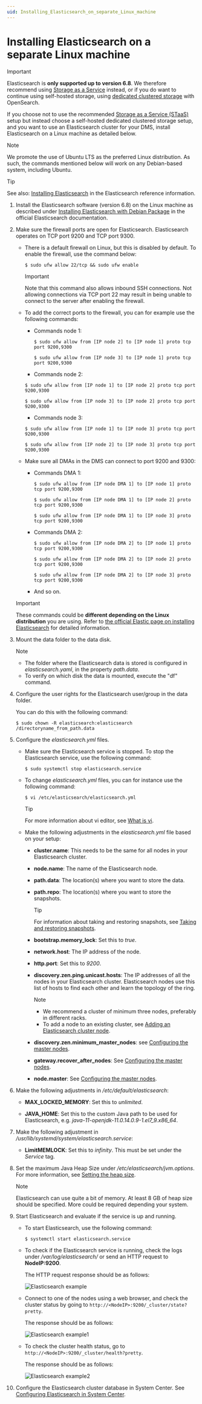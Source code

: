 ```yaml
---
uid: Installing_Elasticsearch_on_separate_Linux_machine
---
```


# Installing Elasticsearch on a separate Linux machine

> [!IMPORTANT]
> Elasticsearch is **only supported up to version 6.8**. We therefore recommend using [Storage as a Service](xref:STaaS) instead, or if you do want to continue using self-hosted storage, using [dedicated clustered storage](xref:Dedicated_clustered_storage) with OpenSearch.

If you choose not to use the recommended [Storage as a Service (STaaS)](xref:STaaS) setup but instead choose a self-hosted dedicated clustered storage setup, and you want to use an Elasticsearch cluster for your DMS, install Elasticsearch on a Linux machine as detailed below.

> [!NOTE]
> We promote the use of Ubuntu LTS as the preferred Linux distribution. As such, the commands mentioned below will work on any Debian-based system, including Ubuntu.

> [!TIP]
> See also: [Installing Elasticsearch](https://www.elastic.co/guide/en/elasticsearch/reference/6.8/install-elasticsearch.html) in the Elasticsearch reference information.

1. Install the Elasticsearch software (version 6.8) on  the Linux machine as described under [Installing Elasticsearch with Debian Package](https://www.elastic.co/guide/en/elasticsearch/reference/6.8/deb.html) in the official Elasticsearch documentation.

1. Make sure the firewall ports are open for Elasticsearch. Elasticsearch operates on TCP port 9200 and TCP port 9300.

   - There is a default firewall on Linux, but this is disabled by default. To enable the firewall, use the command below:

     `$ sudo ufw allow 22/tcp && sudo ufw enable`

     > [!IMPORTANT]
     > Note that this command also allows inbound SSH connections. Not allowing connections via TCP port 22 may result in being unable to connect to the server after enabling the firewall.

   - To add the correct ports to the firewall, you can for example use the following commands:

      - Commands node 1:

        `$ sudo ufw allow from [IP node 2] to [IP node 1] proto tcp port 9200,9300`

        `$ sudo ufw allow from [IP node 3] to [IP node 1] proto tcp port 9200,9300`

      - Commands node 2:

       `$ sudo ufw allow from [IP node 1] to [IP node 2] proto tcp port 9200,9300`

       `$ sudo ufw allow from [IP node 3] to [IP node 2] proto tcp port 9200,9300`

      - Commands node 3:

       `$ sudo ufw allow from [IP node 1] to [IP node 3] proto tcp port 9200,9300`

       `$ sudo ufw allow from [IP node 2] to [IP node 3] proto tcp port 9200,9300`

   - Make sure all DMAs in the DMS can connect to port 9200 and 9300:

     - Commands DMA 1:

       `$ sudo ufw allow from [IP node DMA 1] to [IP node 1] proto tcp port 9200,9300`  

       `$ sudo ufw allow from [IP node DMA 1] to [IP node 2] proto tcp port 9200,9300`  

       `$ sudo ufw allow from [IP node DMA 1] to [IP node 3] proto tcp port 9200,9300`  

     - Commands DMA 2:
  
       `$ sudo ufw allow from [IP node DMA 2] to [IP node 1] proto tcp port 9200,9300`  

       `$ sudo ufw allow from [IP node DMA 2] to [IP node 2] proto tcp port 9200,9300`  

       `$ sudo ufw allow from [IP node DMA 2] to [IP node 3] proto tcp port 9200,9300`  

     - And so on.

   > [!IMPORTANT]
   > These commands could be **different depending on the Linux distribution** you are using. Refer to [the official Elastic page on installing Elasticsearch](https://www.elastic.co/guide/en/elasticsearch/reference/current/install-elasticsearch.html) for detailed information.

1. Mount the data folder to the data disk.

   > [!NOTE]
   >
   > - The folder where the Elasticsearch data is stored is configured in *elasticsearch.yaml*, in the property *path.data*.
   > - To verify on which disk the data is mounted, execute the "df" command.

1. Configure the user rights for the Elasticsearch user/group in the data folder.

   You can do this with the following command:

   `$ sudo chown -R elasticsearch:elasticsearch /directoryname_from_path.data`

1. Configure the *elasticsearch.yml* files.

   - Make sure the Elasticsearch service is stopped. To stop the Elasticsearch service, use the following command:

     `$ sudo systemctl stop elasticsearch.service`

   - To change *elasticsearch.yml* files, you can for instance use the following command:

     `$ vi /etc/elasticsearch/elasticsearch.yml`

     > [!TIP]
     > For more information about vi editor, see [What is vi](https://www.cs.colostate.edu/helpdocs/vi.html).

   - Make the following adjustments in the *elasticsearch.yml* file based on your setup:

     - **cluster.name**: This needs to be the same for all nodes in your Elasticsearch cluster.

     - **node.name**: The name of the Elasticsearch node.

     - **path.data**: The location(s) where you want to store the data.

     - **path.repo**: The location(s) where you want to store the snapshots.

       > [!TIP]
       > For information about taking and restoring snapshots, see [Taking and restoring snapshots](xref:Configuring_Elasticsearch_backups_Windows_Linux).

     - **bootstrap.memory_lock**: Set this to *true*.

     - **network.host**: The IP address of the node.

     - **http.port**: Set this to *9200*.

     - **discovery.zen.ping.unicast.hosts**: The IP addresses of all the nodes in your Elasticsearch cluster. Elasticsearch nodes use this list of hosts to find each other and learn the topology of the ring.

       > [!NOTE]
       >
       > - We recommend a cluster of minimum three nodes, preferably in different racks.
       > - To add a node to an existing cluster, see [Adding an Elasticsearch cluster node](xref:Configuring_Elasticsearch_node_add).

     - **discovery.zen.minimum_master_nodes**: see [Configuring the master nodes](xref:Configuring_master_Elasticsearch_nodes).

     - **gateway.recover_after_nodes**: See [Configuring the master nodes](xref:Configuring_master_Elasticsearch_nodes).

     - **node.master**: See [Configuring the master nodes](xref:Configuring_master_Elasticsearch_nodes).

1. Make the following adjustments in */etc/default/elasticsearch*:

   - **MAX_LOCKED_MEMORY**: Set this to *unlimited*.

   - **JAVA_HOME**: Set this to the custom Java path to be used for Elasticsearch, e.g. *java-11-openjdk-11.0.14.0.9-1.el7_9.x86_64*.

1. Make the following adjustment in */usr/lib/systemd/system/elasticsearch.service*:

   - **LimitMEMLOCK**: Set this to *infinity*. This must be set under the *Service* tag.

1. Set the maximum Java Heap Size under */etc/elasticsearch/jvm.options*. For more information, see [Setting the heap size](https://www.elastic.co/guide/en/elasticsearch/reference/6.8/heap-size.html).

   > [!NOTE]
   > Elasticsearch can use quite a bit of memory. At least 8 GB of heap size should be specified. More could be required depending your system.

1. Start Elasticsearch and evaluate if the service is up and running.

   - To start Elasticsearch, use the following command:

     `$ systemctl start elasticsearch.service`

   - To check if the Elasticsearch service is running, check the logs under */var/log/elasticsearch/* or send an HTTP request to **NodeIP:9200**.

     The HTTP request response should be as follows:

     ![Elasticsearch example](~/user-guide/images/Elasticsearch_example.png)

   - Connect to one of the nodes using a web browser, and check the cluster status by going to `http://<NodeIP>:9200/_cluster/state?pretty`.

     The response should be as follows:

     ![Elasticsearch example1](~/user-guide/images/Elasticsearch_example1.png)

   - To check the cluster health status, go to `http://<NodeIP>:9200/_cluster/health?pretty`.

     The response should be as follows:

     ![Elasticsearch example2](~/user-guide/images/Elasticsearch_example2.png)

1. Configure the Elasticsearch cluster database in System Center. See [Configuring Elasticsearch in System Center](xref:Configuring_DataMiner_Indexing).
